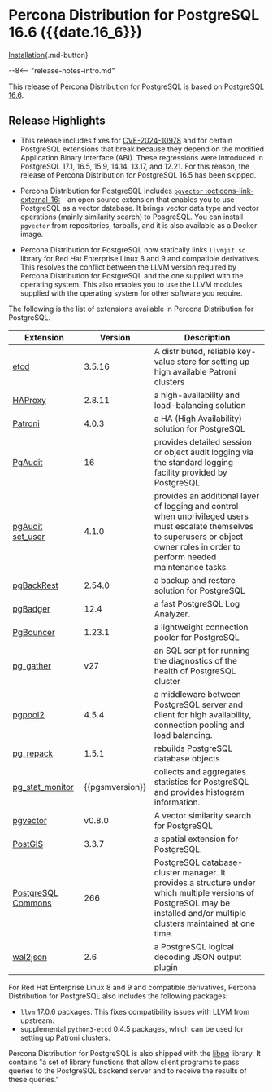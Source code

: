 # Percona Distribution for PostgreSQL 16.6 ({{date.16_6}})

[Installation](installing.md){.md-button}

--8<-- "release-notes-intro.md"

This release of Percona Distribution for PostgreSQL is based on [PostgreSQL 16.6](https://www.postgresql.org/docs/16/release-16-6.html). 

## Release Highlights

* This release includes fixes for [CVE-2024-10978](https://www.postgresql.org/support/security/CVE-2024-10978/) and for certain PostgreSQL extensions that break because they depend on the modified Application Binary Interface (ABI). These regressions were introduced in PostgreSQL 17.1, 16.5, 15.9, 14.14, 13.17, and 12.21. For this reason, the release of Percona Distribution for PostgreSQL 16.5 has been skipped. 

* Percona Distribution for PostgreSQL includes [`pgvector` :octicons-link-external-16:](https://github.com/pgvector/pgvector) - an open source extension that enables you to use PostgreSQL as a vector database. It brings vector data type and vector operations (mainly similarity search) to PosgreSQL. You can install `pgvector` from repositories, tarballs, and it is also available as a Docker image. 

*  Percona Distribution for PostgreSQL now statically links `llvmjit.so` library for Red Hat Enterprise Linux 8 and 9 and compatible derivatives. This resolves the conflict between the LLVM version required by Percona Distribution for PostgreSQL and the one supplied with the operating system. This also enables you to use the LLVM modules supplied with the operating system for other software you require.


The following is the list of extensions available in Percona Distribution for PostgreSQL.

| Extension           | Version        | Description                  |
| ------------------- | -------------- | ---------------------------- |
| [etcd](https://etcd.io/)| 3.5.16 | A distributed, reliable key-value store for setting up high available Patroni clusters |
| [HAProxy](http://www.haproxy.org/) | 2.8.11 | a high-availability and load-balancing solution |
| [Patroni](https://patroni.readthedocs.io/en/latest/) | 4.0.3 | a HA (High Availability) solution for PostgreSQL |
| [PgAudit](https://www.pgaudit.org/)             | 16   | provides detailed session or object audit logging via the standard logging facility provided by PostgreSQL                |
| [pgAudit set_user](https://github.com/pgaudit/set_user)| 4.1.0 | provides an additional layer of logging and control when unprivileged users must escalate themselves to superusers or object owner roles in order to perform needed maintenance tasks.|
| [pgBackRest](https://pgbackrest.org/)           | 2.54.0    | a backup and restore solution for PostgreSQL       |
|[pgBadger](https://github.com/darold/pgbadger)   | 12.4     | a fast PostgreSQL Log Analyzer.|
|[PgBouncer](https://www.pgbouncer.org/)          |1.23.1    | a lightweight connection pooler for PostgreSQL|
| [pg_gather](https://github.com/jobinau/pg_gather)| v27     | an SQL script for running the diagnostics of the health of PostgreSQL cluster |
| [pgpool2](https://git.postgresql.org/gitweb/?p=pgpool2.git;a=summary) | 4.5.4 | a middleware between PostgreSQL server and client for high availability, connection pooling and load balancing.|
| [pg_repack](https://github.com/reorg/pg_repack) | 1.5.1   | rebuilds PostgreSQL database objects           |
| [pg_stat_monitor](https://github.com/percona/pg_stat_monitor)|{{pgsmversion}} | collects and aggregates statistics for PostgreSQL and provides histogram information.|
| [pgvector](https://github.com/pgvector/pgvector)| v0.8.0 | A vector similarity search for PostgreSQL|
| [PostGIS](https://github.com/postgis/postgis) | 3.3.7 | a spatial extension for PostgreSQL.|
| [PostgreSQL Commons](https://salsa.debian.org/postgresql/postgresql-common)| 266 | PostgreSQL database-cluster manager. It provides a structure under which multiple versions of PostgreSQL may be installed and/or multiple clusters maintained at one time.|
| [wal2json](https://github.com/eulerto/wal2json)  |2.6       | a PostgreSQL logical decoding JSON output plugin|

For Red Hat Enterprise Linux 8 and 9 and compatible derivatives, Percona Distribution for PostgreSQL also includes the following packages:

* `llvm` 17.0.6 packages. This fixes compatibility issues with LLVM from upstream.
* supplemental `python3-etcd` 0.4.5 packages, which can be used for setting up Patroni clusters. 
                                                      
Percona Distribution for PostgreSQL is also shipped with the [libpq](https://www.postgresql.org/docs/16/libpq.html) library. It contains "a set of
library functions that allow client programs to pass queries to the PostgreSQL
backend server and to receive the results of these queries." 
